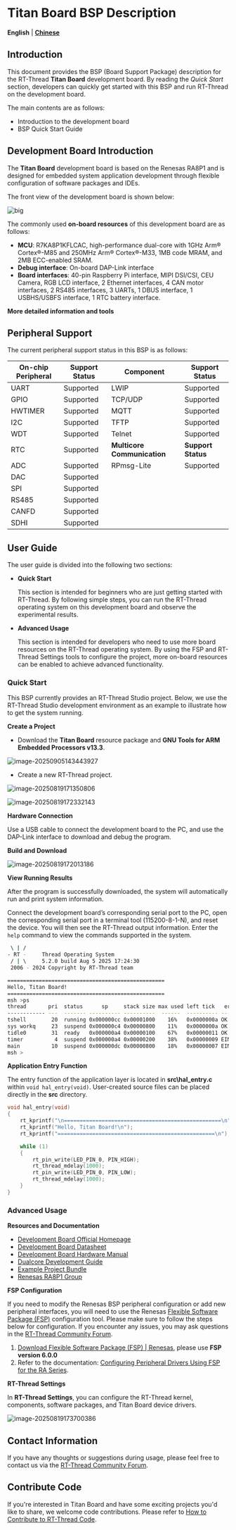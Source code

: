 # Titan Board BSP Description

**English** | [**Chinese**](./README_zh.md)

## Introduction

This document provides the BSP (Board Support Package) description for the RT-Thread **Titan Board** development board. By reading the *Quick Start* section, developers can quickly get started with this BSP and run RT-Thread on the development board.

The main contents are as follows:

- Introduction to the development board
- BSP Quick Start Guide

## Development Board Introduction

The **Titan Board** development board is based on the Renesas RA8P1 and is designed for embedded system application development through flexible configuration of software packages and IDEs.

The front view of the development board is shown below:

![big](figures/big.png)

The commonly used **on-board resources** of this development board are as follows:

- **MCU**: R7KA8P1KFLCAC, high-performance dual-core with 1GHz Arm® Cortex®-M85 and 250MHz Arm® Cortex®-M33, 1MB code MRAM, and 2MB ECC-enabled SRAM.
- **Debug interface**: On-board DAP-Link interface
- **Board interfaces**: 40-pin Raspberry Pi interface, MIPI DSI/CSI, CEU Camera, RGB LCD interface, 2 Ethernet interfaces, 4 CAN motor interfaces, 2 RS485 interfaces, 3 UARTs, 1 DBUS interface, 1 USBHS/USBFS interface, 1 RTC battery interface.

**More detailed information and tools**

## Peripheral Support

The current peripheral support status in this BSP is as follows:

| **On-chip Peripheral** | **Support Status** | **Component**               | **Support Status** |
| ---------------------- | ------------------ | --------------------------- | ------------------ |
| UART                   | Supported          | LWIP                        | Supported          |
| GPIO                   | Supported          | TCP/UDP                     | Supported          |
| HWTIMER                | Supported          | MQTT                        | Supported          |
| I2C                    | Supported          | TFTP                        | Supported          |
| WDT                    | Supported          | Telnet                      | Supported          |
| RTC                    | Supported          | **Multicore Communication** | **Support Status** |
| ADC                    | Supported          | RPmsg-Lite                  | Supported          |
| DAC                    | Supported          |                             |                    |
| SPI                    | Supported          |                             |                    |
| RS485                  | Supported          |                             |                    |
| CANFD                  | Supported          |                             |                    |
| SDHI                   | Supported          |                             |                    |

## User Guide

The user guide is divided into the following two sections:

- **Quick Start**

  This section is intended for beginners who are just getting started with RT-Thread. By following simple steps, you can run the RT-Thread operating system on this development board and observe the experimental results.

- **Advanced Usage**

  This section is intended for developers who need to use more board resources on the RT-Thread operating system. By using the FSP and RT-Thread Settings tools to configure the project, more on-board resources can be enabled to achieve advanced functionality.

### Quick Start

This BSP currently provides an RT-Thread Studio project. Below, we use the RT-Thread Studio development environment as an example to illustrate how to get the system running.

**Create a Project**

- Download the **Titan Board** resource package and **GNU Tools for ARM Embedded Processors v13.3**.

![image-20250905143443927](figures/image-20250905143443927.png)

- Create a new RT-Thread project.

![image-20250819171350806](figures/image-20250819171350806.png)

![image-20250819172332143](figures/image-20250819172332143.png)

**Hardware Connection**

Use a USB cable to connect the development board to the PC, and use the DAP-Link interface to download and debug the program.

**Build and Download**

![image-20250819172013186](figures/image-20250819172013186.png)

**View Running Results**

After the program is successfully downloaded, the system will automatically run and print system information.

Connect the development board’s corresponding serial port to the PC, open the corresponding serial port in a terminal tool (115200-8-1-N), and reset the device. You will then see the RT-Thread output information. Enter the `help` command to view the commands supported in the system.

```bash
 \ | /
- RT -     Thread Operating System
 / | \     5.2.0 build Aug 5 2025 17:24:30
 2006 - 2024 Copyright by RT-Thread team

==================================================
Hello, Titan Board!
==================================================
msh >ps
thread       pri  status      sp     stack size max used left tick   error  tcb addr
------------ ---  ------- ---------- ----------  ------  ---------- ------- ----------
tshell        20  running 0x000000cc 0x00001000    16%   0x0000000a OK      0x22022568
sys workq     23  suspend 0x000000c4 0x00000800    11%   0x0000000a OK      0x22021a60
tidle0        31  ready   0x000000a4 0x00000100    67%   0x00000011 OK      0x220203c8
timer          4  suspend 0x000000a4 0x00000200    38%   0x00000009 EINTRPT 0x22020818
main          10  suspend 0x000000dc 0x00000800    18%   0x00000007 EINTRPT 0x22021128
msh >
```

**Application Entry Function**

The entry function of the application layer is located in **src\hal_entry.c** within `void hal_entry(void)`. User-created source files can be placed directly in the **src** directory.

```c
void hal_entry(void)
{
    rt_kprintf("\n==================================================\n");
    rt_kprintf("Hello, Titan Board!\n");
    rt_kprintf("==================================================\n");

    while (1)
    {
        rt_pin_write(LED_PIN_0, PIN_HIGH);
        rt_thread_mdelay(1000);
        rt_pin_write(LED_PIN_0, PIN_LOW);
        rt_thread_mdelay(1000);
    }
}
```

### Advanced Usage

**Resources and Documentation**

- [Development Board Official Homepage](https://www.renesas.cn/zh/products/ra8p1)
- [Development Board Datasheet](https://www.renesas.cn/zh/document/dst/25574255?r=25574019)
- [Development Board Hardware Manual](https://www.renesas.cn/zh/document/mah/25574257?r=25574019)
- [Dualcore Development Guide](https://www.renesas.cn/zh/document/apn/developing-ra8-dual-core-mcu?r=25574019)
- [Example Project Bundle](https://www.renesas.cn/zh/document/apn/ek-ra8p1-example-project-bundle?r=25574019)
- [Renesas RA8P1 Group](https://www.renesas.cn/zh/document/fly/renesas-ra8p1-group?r=25574019)

**FSP Configuration**

If you need to modify the Renesas BSP peripheral configuration or add new peripheral interfaces, you will need to use the Renesas [Flexible Software Package (FSP)](https://www.renesas.cn/zh/software-tool/flexible-software-package-fsp?queryID=c20a16b5f7f3866713b62c7acb07f2fc) configuration tool. Please make sure to follow the steps below for configuration. If you encounter any issues, you may ask questions in the [RT-Thread Community Forum](https://club.rt-thread.org/).

1. [Download Flexible Software Package (FSP) | Renesas](https://github.com/renesas/fsp/releases/download/v6.0.0/setup_fsp_v6_0_0_rasc_v2025-04.1.exe), please use **FSP version 6.0.0**
2. Refer to the documentation: [Configuring Peripheral Drivers Using FSP for the RA Series](https://www.rt-thread.org/document/site/#/rt-thread-version/rt-thread-standard/tutorial/make-bsp/renesas-ra/RA系列使用FSP配置外设驱动?id=ra系列使用-fsp-配置外设驱动).

**RT-Thread Settings**

In **RT-Thread Settings**, you can configure the RT-Thread kernel, components, software packages, and Titan Board device drivers.

![image-20250819173700386](figures/image-20250819173700386.png)

## Contact Information

If you have any thoughts or suggestions during usage, please feel free to contact us via the [RT-Thread Community Forum](https://club.rt-thread.org/).

## Contribute Code

If you're interested in Titan Board and have some exciting projects you'd like to share, we welcome code contributions. Please refer to [How to Contribute to RT-Thread Code](https://www.rt-thread.org/document/site/#/rt-thread-version/rt-thread-standard/development-guide/github/github).